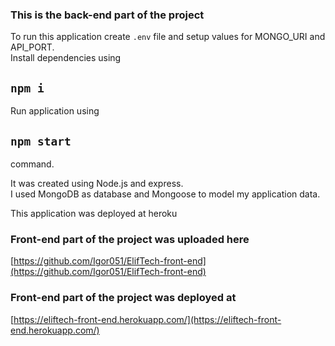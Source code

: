 ### This is the back-end part of the project
To run this application
create `.env` file 
and setup values for MONGO_URI and API_PORT.\
Install dependencies using
## `npm i`
Run application using
## `npm start` 
command.


It was created using Node.js and express.\
I used MongoDB as database and Mongoose to model my application data.

This application was deployed at heroku

### Front-end part of the project was uploaded here
[https://github.com/Igor051/ElifTech-front-end](https://github.com/Igor051/ElifTech-front-end)
### Front-end part of the project was deployed at
[https://eliftech-front-end.herokuapp.com/](https://eliftech-front-end.herokuapp.com/)

